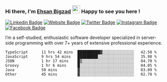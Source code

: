 ### Hi there, I'm <a href="https://teamartisans.com" target="_blank">Ehsan Bigzad</a> <img src="https://media.giphy.com/media/hvRJCLFzcasrR4ia7z/giphy.gif" width="25px"> Happy to see you here !

[![Linkedin Badge](https://img.shields.io/badge/-LinkedIn-0e76a8?style=flat-square&logo=Linkedin&logoColor=white)](https://linkedin.com/in/EhsanBigzad)
[![Website Badge](https://img.shields.io/badge/Website-3b5998?style=flat-square&logo=google-chrome&logoColor=white)](#)
[![Twitter Badge](https://img.shields.io/badge/-Twitter-00acee?style=flat-square&logo=Twitter&logoColor=white)](https://twitter.com/EhsanBigzad)
[![Instagram Badge](https://img.shields.io/badge/-Instagram-e4405f?style=flat-square&logo=Instagram&logoColor=white)](https://instagram.com/ehsanbigzad/)
[![Facebook Badge](https://img.shields.io/badge/-Facebook-0088cc?style=flat-square&logo=Facebook&logoColor=white)](https://facebook.com/EhsanBigzad7)

I’m a self-studied, enthusiastic software developer specialized in server-side programming with over 7+ years of extensive professional experience.

<!--START_SECTION:waka-->

```text
TypeScript      11 hrs 42 mins  ██████████▓░░░░░░░░░░░░░░   42.50 %
JavaScript      9 hrs 54 mins   █████████░░░░░░░░░░░░░░░░   35.98 %
JSON            1 hr 17 mins    █▒░░░░░░░░░░░░░░░░░░░░░░░   04.70 %
Groovy          1 hr 6 mins     █░░░░░░░░░░░░░░░░░░░░░░░░   04.05 %
Java            50 mins         ▓░░░░░░░░░░░░░░░░░░░░░░░░   03.09 %
Other           45 mins         ▓░░░░░░░░░░░░░░░░░░░░░░░░   02.78 %
```

<!--END_SECTION:waka-->
